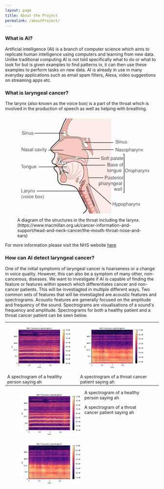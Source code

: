 ```yaml
---
layout: page
title: About the Project
permalink: /aboutProject/
---
```


### What is AI?
Artificial intelligence (AI) is a branch of computer science which aims to replicate human intelligence using computers and learning from new data. Unlike traditional computing AI is not told specifically what to do or what to look for but is given examples to find patterns in, it can then use these examples to perform tasks on new data. AI is already in use in many everyday applications such as email spam filters, Alexa, video suggestions on streaming apps etc. 

### What is laryngeal cancer?
The larynx (also known as the voice box) is a part of the throat which is involved in the production of speech as well as helping with breathing. 
<figure>
  <img  width="500"  src="/images/ThroatDiagram.jpg" style="margin:10px 10px">
  <figcaption>A diagram of the structures in the throat including the larynx. (https://www.macmillan.org.uk/cancer-information-and-support/head-and-neck-cancer/the-mouth-throat-nose-and-ears)</figcaption>
</figure>


For more information please visit the NHS website [here](https://www.nhs.uk/conditions/laryngeal-cancer/)

### How can AI detect laryngeal cancer?
One of the initial symptoms of laryngeal cancer is hoarseness or a change in voice quality. However, this can also be a symptom of many other, non-cancerous, diseases. We want to investigate if AI is capable of finding the feature or features within speech which differentiates cancer and non-cancer patients. This will be investiagted in multiple different ways. Two common sets of features that will be investiagted are acoustic features and spectrograms. Acoustic features are generally focused on the amplitude and frequency of the sound. Spectrograms are visualisations of a sound's frequency and amplitude. Spectrograms for both a healthy patient and a throat cancer patient can be seen below.

<table>
  <tr>
    <th><img  width="200"  src="/images/HealthySpec.png" style="margin:10px 10px" align="left"></th>
    <th><img  width="200"  src="/images/CancerSpec.png" style="margin:10px 10px" align="left"></th>
  </tr>
  <tr>
    <td>A spectrogram of a healthy person saying ah</td>
    <td>A spectrogram of a throat cancer patient saying ah</td>
  </tr>
</table>

<figure>
  <img  width="200"  src="/images/HealthySpec.png" style="margin:10px 10px" align="left">
  <figcaption>A spectrogram of a healthy person saying ah</figcaption>
</figure>

<figure>
  <img  width="200"  src="/images/CancerSpec.png" style="margin:10px 10px" align="left">
  <figcaption>A spectrogram of a throat cancer patient saying ah</figcaption>
</figure>
